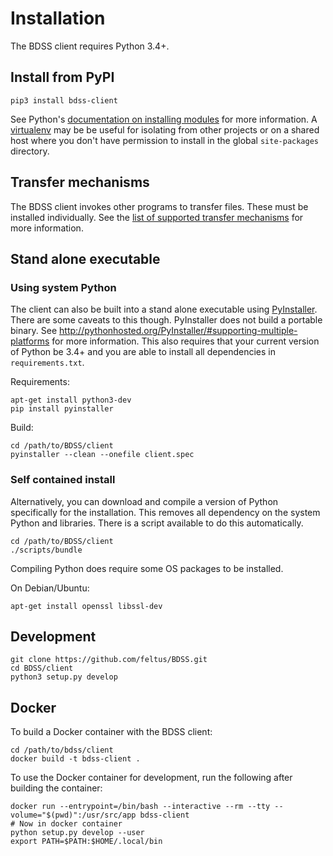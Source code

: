 # Installation

The BDSS client requires Python 3.4+.

## Install from PyPI

```Shell
pip3 install bdss-client
```

See Python's [documentation on installing modules](https://docs.python.org/3/install/) for more information.
A [virtualenv](https://virtualenv.pypa.io/en/stable/) may be be useful for isolating from other projects
or on a shared host where you don't have permission to install in the global `site-packages` directory.

## Transfer mechanisms

The BDSS client invokes other programs to transfer files. These must be installed individually. See the
[list of supported transfer mechanisms](/client/docs/transfer_mechanisms/README.md) for more information.

## Stand alone executable

### Using system Python

The client can also be built into a stand alone executable using [PyInstaller](http://www.pyinstaller.org/).
There are some caveats to this though. PyInstaller does not build a portable binary. See
http://pythonhosted.org/PyInstaller/#supporting-multiple-platforms for more information.
This also requires that your current version of Python be 3.4+ and you are able to install
all dependencies in `requirements.txt`.

Requirements:

```Shell
apt-get install python3-dev
pip install pyinstaller
```

Build:

```Shell
cd /path/to/BDSS/client
pyinstaller --clean --onefile client.spec
```

### Self contained install

Alternatively, you can download and compile a version of Python specifically for the
installation. This removes all dependency on the system Python and libraries. There
is a script available to do this automatically.

```Shell
cd /path/to/BDSS/client
./scripts/bundle
```

Compiling Python does require some OS packages to be installed.

On Debian/Ubuntu:
```Shell
apt-get install openssl libssl-dev
```

## Development

```Shell
git clone https://github.com/feltus/BDSS.git
cd BDSS/client
python3 setup.py develop
```

## Docker

To build a Docker container with the BDSS client:

```Shell
cd /path/to/bdss/client
docker build -t bdss-client .
```

To use the Docker container for development, run the following after building the container:

```Shell
docker run --entrypoint=/bin/bash --interactive --rm --tty --volume="$(pwd)":/usr/src/app bdss-client
# Now in docker container
python setup.py develop --user
export PATH=$PATH:$HOME/.local/bin
```
